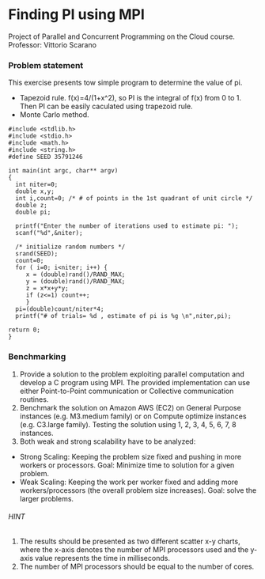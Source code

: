 # Finding PI using MPI 

Project of Parallel and Concurrent Programming on the Cloud course.
Professor: Vittorio Scarano

### Problem statement

This exercise presents tow simple program to determine the value of pi. 

- Tapezoid rule. f(x)=4/(1+x^2), so PI is the integral of f(x) from 0 to 1. Then PI can be easily caculated using trapezoid rule.
- Monte Carlo method. 

 ```
#include <stdlib.h>
#include <stdio.h>
#include <math.h>
#include <string.h>
#define SEED 35791246

int main(int argc, char** argv)
{
   int niter=0;
   double x,y;
   int i,count=0; /* # of points in the 1st quadrant of unit circle */
   double z;
   double pi;

   printf("Enter the number of iterations used to estimate pi: ");
   scanf("%d",&niter);

   /* initialize random numbers */
   srand(SEED);
   count=0;
   for ( i=0; i<niter; i++) {
      x = (double)rand()/RAND_MAX;
      y = (double)rand()/RAND_MAX;
      z = x*x+y*y;
      if (z<=1) count++;
      }
   pi=(double)count/niter*4;
   printf("# of trials= %d , estimate of pi is %g \n",niter,pi);

return 0;
}
 ```




### Benchmarking

1) Provide a solution to the problem exploiting parallel computation and develop  a C program using MPI. The provided implementation can use either Point-to-Point communication or Collective communication routines.
2) Benchmark the solution on Amazon AWS (EC2) on General Purpose instances (e.g. M3.medium family) or on Compute optimize instances (e.g. C3.large family).  Testing the solution using 1, 2, 3, 4, 5, 6, 7, 8 instances.
3) Both weak and strong scalability have to be analyzed:
- Strong Scaling: Keeping the problem size fixed and pushing in more workers or processors. Goal: Minimize time to solution for a given problem.
- Weak Scaling: Keeping the work per worker fixed and adding more workers/processors (the overall problem size increases). Goal: solve the larger problems.

###### HINT

1) The results should be presented as two different scatter x-y charts, where the x-axis denotes the number of MPI processors used and the y-axis value represents the time in milliseconds.  
2) The number of MPI processors should be equal to the number of cores.

